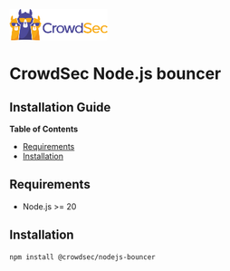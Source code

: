 ![CrowdSec Logo](images/logo_crowdsec.png)

# CrowdSec Node.js bouncer

## Installation Guide

**Table of Contents**

<!-- START doctoc generated TOC please keep comment here to allow auto update -->
<!-- DON'T EDIT THIS SECTION, INSTEAD RE-RUN doctoc TO UPDATE -->

- [Requirements](#requirements)
- [Installation](#installation)

<!-- END doctoc generated TOC please keep comment here to allow auto update -->

## Requirements

- Node.js >= 20

## Installation

```bash
npm install @crowdsec/nodejs-bouncer
```
